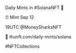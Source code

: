 Daily Mints in #SolanaNFT 🚀

⏰ Mint Sep 12

19UTC @MoneySharksNFT

🔗 thunft.com/daily-mints/solana

#NFTCollections